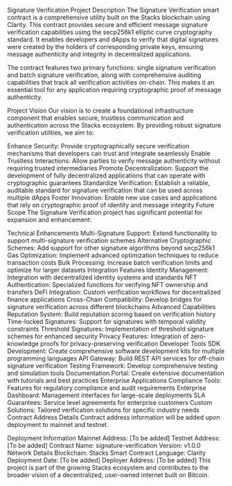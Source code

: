 Signature Verification
Project Description
The Signature Verification smart contract is a comprehensive utility built on the Stacks blockchain using Clarity. This contract provides secure and efficient message signature verification capabilities using the secp256k1 elliptic curve cryptography standard. It enables developers and dApps to verify that digital signatures were created by the holders of corresponding private keys, ensuring message authenticity and integrity in decentralized applications.

The contract features two primary functions: single signature verification and batch signature verification, along with comprehensive auditing capabilities that track all verification activities on-chain. This makes it an essential tool for any application requiring cryptographic proof of message authenticity.

Project Vision
Our vision is to create a foundational infrastructure component that enables secure, trustless communication and authentication across the Stacks ecosystem. By providing robust signature verification utilities, we aim to:

Enhance Security: Provide cryptographically secure verification mechanisms that developers can trust and integrate seamlessly
Enable Trustless Interactions: Allow parties to verify message authenticity without requiring trusted intermediaries
Promote Decentralization: Support the development of fully decentralized applications that can operate with cryptographic guarantees
Standardize Verification: Establish a reliable, auditable standard for signature verification that can be used across multiple dApps
Foster Innovation: Enable new use cases and applications that rely on cryptographic proof of identity and message integrity
Future Scope
The Signature Verification project has significant potential for expansion and enhancement:

Technical Enhancements
Multi-Signature Support: Extend functionality to support multi-signature verification schemes
Alternative Cryptographic Schemes: Add support for other signature algorithms beyond secp256k1
Gas Optimization: Implement advanced optimization techniques to reduce transaction costs
Bulk Processing: Increase batch verification limits and optimize for larger datasets
Integration Features
Identity Management: Integration with decentralized identity systems and standards
NFT Authentication: Specialized functions for verifying NFT ownership and transfers
DeFi Integration: Custom verification workflows for decentralized finance applications
Cross-Chain Compatibility: Develop bridges for signature verification across different blockchains
Advanced Capabilities
Reputation System: Build reputation scoring based on verification history
Time-locked Signatures: Support for signatures with temporal validity constraints
Threshold Signatures: Implementation of threshold signature schemes for enhanced security
Privacy Features: Integration of zero-knowledge proofs for privacy-preserving verification
Developer Tools
SDK Development: Create comprehensive software development kits for multiple programming languages
API Gateway: Build REST API services for off-chain signature verification
Testing Framework: Develop comprehensive testing and simulation tools
Documentation Portal: Create extensive documentation with tutorials and best practices
Enterprise Applications
Compliance Tools: Features for regulatory compliance and audit requirements
Enterprise Dashboard: Management interfaces for large-scale deployments
SLA Guarantees: Service level agreements for enterprise customers
Custom Solutions: Tailored verification solutions for specific industry needs
Contract Address Details
Contract address information will be added upon deployment to mainnet and testnet.

Deployment Information
Mainnet Address: [To be added]
Testnet Address: [To be added]
Contract Name: signature-verification
Version: v1.0.0
Network Details
Blockchain: Stacks
Smart Contract Language: Clarity
Deployment Date: [To be added]
Deployer Address: [To be added]
This project is part of the growing Stacks ecosystem and contributes to the broader vision of a decentralized, user-owned internet built on Bitcoin.

